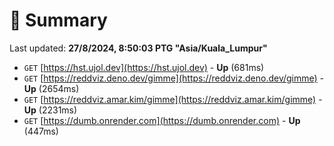 # 📖 Summary
Last updated: **27/8/2024, 8:50:03 PTG "Asia/Kuala_Lumpur"**

- `GET` [https://hst.ujol.dev](https://hst.ujol.dev) - **Up** (681ms)
- `GET` [https://reddviz.deno.dev/gimme](https://reddviz.deno.dev/gimme) - **Up** (2654ms)
- `GET` [https://reddviz.amar.kim/gimme](https://reddviz.amar.kim/gimme) - **Up** (2231ms)
- `GET` [https://dumb.onrender.com](https://dumb.onrender.com) - **Up** (447ms)
